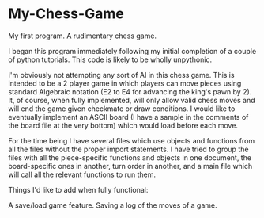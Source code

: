 My-Chess-Game
=============

My first program. A rudimentary chess game.

I began this program immediately following my initial completion of a couple of python tutorials.
This code is likely to be wholly unpythonic.

I'm obviously not attempting any sort of AI in this chess game. This is intended to be a 2 player game
in which players can move pieces using standard Algebraic notation (E2 to E4 for advancing the king's pawn
by 2). It, of course, when fully implemented, will only allow valid chess moves and will end the game given
checkmate or draw conditions. I would like to eventually implement an ASCII board (I have a sample in the comments
of the board file at the very bottom) which would load before each move.

For the time being I have several files which use objects and functions from all the files without
the proper import statements. I have tried to group the files with all the piece-specific functions and objects
in one document, the board-specific ones in another, turn order in another, and a main file which will call
all the relevant functions to run them.

Things I'd like to add when fully functional:

A save/load game feature.
Saving a log of the moves of a game.


